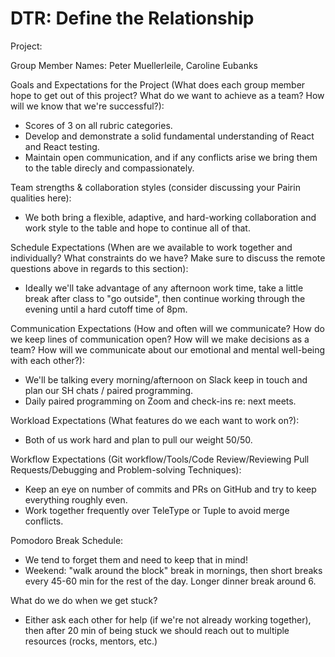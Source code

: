 # DTR: Define the Relationship

Project: 

Group Member Names:  Peter Muellerleile, Caroline Eubanks

Goals and Expectations for the Project (What does each group member hope to get out of this project? What do we want to achieve as a team? How will we know that we're successful?):

- Scores of 3 on all rubric categories. 
- Develop and demonstrate a solid fundamental understanding of React and React testing.
- Maintain open communication, and if any conflicts arise we bring them to the table direcly and compassionately.
	
Team strengths & collaboration styles (consider discussing your Pairin qualities here):

- We both bring a flexible, adaptive, and hard-working collaboration and work style to the table and hope to continue all of that.

Schedule Expectations (When are we available to work together and individually? What constraints do we have? Make sure to discuss the remote questions above in regards to this section):

- Ideally we'll take advantage of any afternoon work time, take a little break after class to "go outside", then continue working through the evening until a hard cutoff time of 8pm.

Communication Expectations (How and often will we communicate? How do we keep lines of communication open? How will we make decisions as a team? How will we communicate about our emotional and mental well-being with each other?):

- We'll be talking every morning/afternoon on Slack keep in touch and plan our SH chats / paired programming.
- Daily paired programming on Zoom and check-ins re: next meets.

Workload Expectations (What features do we each want to work on?):

- Both of us work hard and plan to pull our weight 50/50.

Workflow Expectations (Git workflow/Tools/Code Review/Reviewing Pull Requests/Debugging and Problem-solving Techniques): 

- Keep an eye on number of commits and PRs on GitHub and try to keep everything roughly even.
- Work together frequently over TeleType or Tuple to avoid merge conflicts.

Pomodoro Break Schedule:

- We tend to forget them and need to keep that in mind!
- Weekend: "walk around the block" break in mornings, then short breaks every 45-60 min for the rest of the day.  Longer dinner break around 6.

What do we do when we get stuck?

- Either ask each other for help (if we're not already working together), then after 20 min of being stuck we should reach out to multiple resources (rocks, mentors, etc.)


